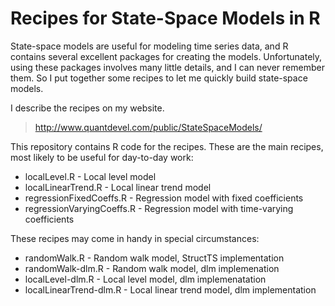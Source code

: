 # Recipes for State-Space Models in R
State-space models are useful for modeling time series data,
and R contains several excellent packages for creating the models.
Unfortunately, using these packages involves many little details,
and I can never remember them.
So I put together some recipes to let me quickly build state-space models.

I describe the recipes on my website.

> http://www.quantdevel.com/public/StateSpaceModels/

This repository contains R code for the recipes.
These are the main recipes, most likely to be useful for day-to-day work:

* localLevel.R - Local level model
* localLinearTrend.R - Local linear trend model
* regressionFixedCoeffs.R - Regression model with fixed coefficients
* regressionVaryingCoeffs.R - Regression model with time-varying coefficients

These recipes may come in handy in special circumstances:

* randomWalk.R - Random walk model, StructTS implementation
* randomWalk-dlm.R - Random walk model, dlm implemenation
* localLevel-dlm.R - Local level model, dlm implemenatation
* localLinearTrend-dlm.R - Local linear trend model, dlm implementation
